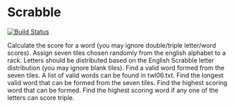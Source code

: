 # Scrabble

[![Build Status](https://travis-ci.org/harrywynnwill/scrabble-ruby.svg?branch=master)](https://travis-ci.org/harrywynnwill/scrabble-ruby)


Calculate the score for a word (you may ignore double/triple letter/word scores).
Assign seven tiles chosen randomly from the english alphabet to a rack.
Letters should be distributed based on the English Scrabble letter distribution (you may ignore blank tiles).
Find a valid word formed from the seven tiles. A list of valid words can be found in twl06.txt.
Find the longest valid word that can be formed from the seven tiles.
Find the highest scoring word that can be formed.
Find the highest scoring word if any one of the letters can score triple.
